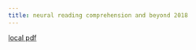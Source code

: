 ```yaml
---
title: neural reading comprehension and beyond 2018
---
```


[local pdf](../../../pdfs/neural%20reading%20comprehension%20and%20beyond_2018.pdf)
